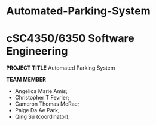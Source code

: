 # Automated-Parking-System

# cSC4350/6350 Software Engineering

**PROJECT TITLE** 
Automated Parking System

**TEAM MEMBER**
* Angelica Marie Amis;
* Christopher T Fevrier;
* Cameron Thomas McRae;
* Paige Da Ae Park;
* Qing Su (coordinator);
